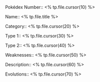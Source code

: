 Pokédex Number:: <% tp.file.cursor(10) %>

Name:: <% tp.file.title %>

Category:: <% tp.file.cursor(20) %>

Type 1:: <% tp.file.cursor(30) %>

Type 2:: <% tp.file.cursor(40) %>

Weaknesses:: <% tp.file.cursor(50) %>

Description:: <% tp.file.cursor(60) %>

Evolutions:: <% tp.file.cursor(70) %>